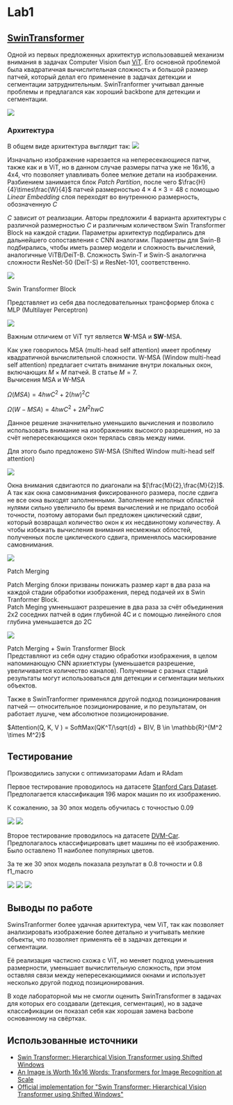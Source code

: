 # Lab1

## [SwinTransformer](https://arxiv.org/abs/2103.14030)

Одной из первых предложенных архитектур использовавшей механизм внимания в задачах Computer Vision был [ViT](https://arxiv.org/abs/2010.11929). Его основной проблемой была квадратичная вычислительная сложность и большой размер патчей, который делал его применение в задачах детекции и сегментации затруднительным. SwinTranformer учитывал данные проблемы и предлагался как хороший backbone для детекции и сегментации.

![](./images/SwinAndViT.jpg)

### Архитектура
В общем виде архитектура выглядит так:
![](./images/Architecture.jpg)

Изначально изображение нарезается на непересекающиеся патчи, также как и в ViT, но в данном случае размеры патча уже не 16х16, а 4х4, что позволяет улавливать более мелкие детали на изображении. Разбиением занимается блок *Patch Partition*, после чего $\frac{H}{4}\times\frac{W}{4}$ патчей размерностью $4\times4\times3=48$ с помощью *Linear Embedding* слоя переходят во внутреннюю размерность, обозначенную *C*

*С* зависит от реализации. Авторы предложили 4 варианта архитектуры с различной размерностью *C* и различным количеством Swin Transformer Block на каждой стадии. Параметры архитектур подбирались для дальнейшего сопоставления с CNN аналогами. Параметры для Swin-B подбирались, чтобы иметь размер модели и сложность вычислений, аналогичные ViTB/DeiT-B. Сложность Swin-T и Swin-S аналогична сложности ResNet-50 (DeiT-S) и ResNet-101, соответственно.

![](./images/ArchitectureVariants.png)

Swin Transformer Block

Представляет из себя два последовательнных трансформер блока с MLP (Multilayer Perceptron)


![](./images/SwinTransformerBlock.jpg)

Важным отличием от ViT тут является **W**-MSA и **SW**-MSA.

Как уже говорилось MSA (multi-head self attention) имеет проблему квадратичной вычислительной сложности. W-MSA (Window multi-head self attention) предлагает считать внимание внутри локальных окон, включающих $M\times M$ патчей. В статье $M=7$. <br>Вычисения MSA и W-MSA

$Ω(MSA) = 4hwC^2 + 2(hw)^2C$

$Ω(W-MSA) = 4hwC^2 + 2M^2hwC$

Данное решение значнительно уменьшило вычисления и позволило использовать внимание на изображениях высокого разрешения, но за счёт непересекающихся окон терялась связь между ними.

Для этого было предложено SW-MSA (Shifted Window multi-head self attention)

![](./images/WindowAttention.jpg)

Окна внимания сдвигаются по диагонали на $[\frac{M}{2},\frac{M}{2}]$. А так как окна самовнимания фиксированного размера, после сдвига не все окна выходят заполненными. Заполнение неполных областей нулями сильно увеличило бы время вычислений и не придало особой точности, поэтому авторами был предложен циклический сдвиг, который возвращал количество окон к их несдвинотому количеству. А чтобы избежать вычисления внимания несмежных облостей, полученных после циклического сдвига, применялось маскирование самовнимания.

![](./images/MaskedMSA.jpg)

Patch Merging

Patch Merging блоки призваны понижать размер карт в два раза на каждой стадии обработки изображения, перед подачей их в Swin Tranformer Block.
<br>Patch Meging умненьшают разрешение в два раза за счёт объединения 2x2 соседних патчей в один глубиной 4C и с помощью линейного слоя глубина уменьшается до 2C 

![](./images/PatchMerging.jpg)


Patch Merging + Swin Transformer Block
<br>Представляют из себя одну стадию обработки изображения, в целом напоминающую CNN архиетктуры (уменьшается разрешение, увеличивается количество каналов). Полученные с разных стадий результаты могут использоваться для детекции и сегментации мельких объектов.


Также в SwinTranformer применялся другой подход позиционирования патчей — относительное позиционирование, и по результатам, он работает лушче, чем абсолютное позиционирование.

$Attention(Q, K, V ) = SoftMax(QK^T/\sqrt{d} + B)V, B \in \mathbb{R}^{M^2 \times M^2}$


## Тестирование

Производились запуски с оптимизаторами Adam и RAdam

Первое тестирование проводилось на датасете [Stanford Cars Dataset](https://www.kaggle.com/datasets/jessicali9530/stanford-cars-dataset). Предполагается классификация 196 марок машин по их изображению. 

К сожалению, за 30 эпох модель обучилась с точностью 0.09

![](./images/stanfordcar_acc_comp.png)
![](./images/stanfordcar_loss_comp.png)


Второе тестирование проводилось на датасете [DVM-Car](https://deepvisualmarketing.github.io/). Предполагалось классифицировать цвет машины по её изображению. Было оставлено 11 наиболее популярных цветов.

За те же 30 эпох модель показала результат в 0.8 точности и 0.8 f1_macro

![](./images/dvmcar_acc_comp.png)
![](./images/dvmcar_loss_comp.png)
![](./images/CFM_30epoch.jpg)


## Выводы по работе
SwinsTranformer более удачная архитектура, чем ViT, так как позволяет анализировать изображение более детально и учитывать мелкие объекты, что позволяет применять её в задачах детекции и сегментации.

Её реализация частисно схожа с ViT, но меняет подход уменьшения размерности, уменьшает вычислительную сложность, при этом оставляя связи между непересекающимися окнами и использует несколько другой подход позиционирования.

В ходе лабораторной мы не смогли оценить SwinTransformer в задачах для которых его создавали (детекция, сегментация), но в задаче классификации он показал себя как хорошая замена bacbone основанному на свёртках.

## Использованные источники
* [Swin Transformer: Hierarchical Vision Transformer using Shifted Windows](https://arxiv.org/abs/2103.14030)
* [An Image is Worth 16x16 Words: Transformers for Image Recognition at Scale](https://arxiv.org/abs/2010.11929)
* [Official implementation for "Swin Transformer: Hierarchical Vision Transformer using Shifted Windows"](https://github.com/microsoft/Swin-Transformer/blob/main/models/swin_transformer.py)
